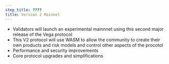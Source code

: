 ```yaml
---
step_title: ????
title: Version 2 Mainnet
---
```


- Validators will launch an experimental mainnnet using this second major release of the Vega protocol
- This V2 protocol will use WASM to allow the community to create their own products and risk models and control other aspects of the procotol
- Performance and security improvements
- Core protocol upgrades and simplifications
